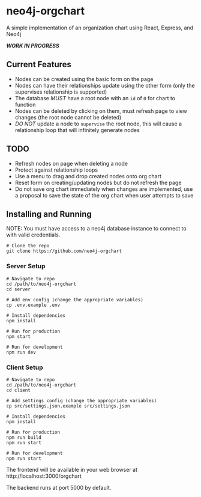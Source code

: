 # neo4j-orgchart

A simple implementation of an organization chart using React, Express, and Neo4j

**_WORK IN PROGRESS_**

## Current Features

-   Nodes can be created using the basic form on the page
-   Nodes can have their relationships update using the other form (only the supervises relationship is supported)
-   The database _MUST_ have a root node with an `id` of `0` for chart to function
-   Nodes can be deleted by clicking on them, must refresh page to view changes (the root node cannot be deleted)
-   _DO NOT_ update a node to `supervise` the root node, this will cause a relationship loop that will infinitely generate nodes

## TODO

-   Refresh nodes on page when deleting a node
-   Protect against relationship loops
-   Use a menu to drag and drop created nodes onto org chart
-   Reset form on creating/updating nodes but do not refresh the page
-   Do not save org chart immediately when changes are implemented, use a proposal to save the state of the org chart when user attempts to save

## Installing and Running

NOTE: You must have access to a neo4j database instance to connect to with valid credentials.

```
# Clone the repo
git clone https://github.com/neo4j-orgchart
```

### Server Setup

```
# Navigate to repo
cd /path/to/neo4j-orgchart
cd server

# Add env config (change the appropriate variables)
cp .env.example .env

# Install dependencies
npm install

# Run for production
npm start

# Run for development
npm run dev
```

### Client Setup

```
# Navigate to repo
cd /path/to/neo4j-orgchart
cd client

# Add settings config (change the appropriate variables)
cp src/settings.json.example src/settings.json

# Install dependencies
npm install

# Run for production
npm run build
npm run start

# Run for development
npm run start
```

The frontend will be available in your web browser at http://localhost:3000/orgchart

The backend runs at port 5000 by default.
